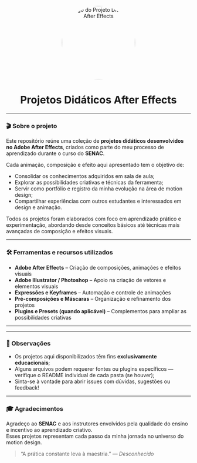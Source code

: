 <p align="center">
  <img src="assets/images/logo/logo.webp" alt="Logo do Projeto Didático After Effects" width="200" style="border-radius: 100%;" />
</p>

<h1 align="center">Projetos Didáticos After Effects</h1>

---

### 🎬 Sobre o projeto

Este repositório reúne uma coleção de **projetos didáticos desenvolvidos no Adobe After Effects**, criados como parte do meu processo de aprendizado durante o curso do **SENAC**.

Cada animação, composição e efeito aqui apresentado tem o objetivo de:

- Consolidar os conhecimentos adquiridos em sala de aula;
- Explorar as possibilidades criativas e técnicas da ferramenta;
- Servir como portfólio e registro da minha evolução na área de motion design;
- Compartilhar experiências com outros estudantes e interessados em design e animação.

Todos os projetos foram elaborados com foco em aprendizado prático e experimentação, abordando desde conceitos básicos até técnicas mais avançadas de composição e efeitos visuais.

---

### 🛠️ Ferramentas e recursos utilizados

- **Adobe After Effects** – Criação de composições, animações e efeitos visuais  
- **Adobe Illustrator / Photoshop** – Apoio na criação de vetores e elementos visuais  
- **Expressões e Keyframes** – Automação e controle de animações  
- **Pré-composições e Máscaras** – Organização e refinamento dos projetos  
- **Plugins e Presets (quando aplicável)** – Complementos para ampliar as possibilidades criativas

---

---

### 📌 Observações

- Os projetos aqui disponibilizados têm fins **exclusivamente educacionais**;  
- Alguns arquivos podem requerer fontes ou plugins específicos — verifique o README individual de cada pasta (se houver);  
- Sinta-se à vontade para abrir issues com dúvidas, sugestões ou feedback!

---

### 🎓 Agradecimentos

Agradeço ao **SENAC** e aos instrutores envolvidos pela qualidade do ensino e incentivo ao aprendizado criativo.  
Esses projetos representam cada passo da minha jornada no universo do motion design.

> “A prática constante leva à maestria.” — *Desconhecido*
